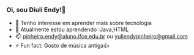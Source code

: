 ### Oi, sou Diuli Endy!👋

- 👀 Tenho interesse em aprender mais sobre tecnologia
- 🌱 Atualmente estou aprendendo :Java,HTML
- 📫 pinheiro.endy@aluno.ifce.edu.br ou yuliendypinheiro@gmail.com
- ⚡ Fun fact: Gosto de música antiga👍

<!---
Diuliendy/Diuliendy is a ✨ special ✨ repository because its `README.md` (this file) appears on your GitHub profile.
You can click the Preview link to take a look at your changes.
--->
